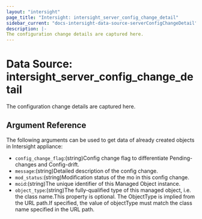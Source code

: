 ```yaml
---
layout: "intersight"
page_title: "Intersight: intersight_server_config_change_detail"
sidebar_current: "docs-intersight-data-source-serverConfigChangeDetail"
description: |-
The configuration change details are captured here.
---
```


# Data Source: intersight_server_config_change_detail
The configuration change details are captured here.
## Argument Reference
The following arguments can be used to get data of already created objects in Intersight appliance:
* `config_change_flag`:(string)Config change flag to differentiate Pending-changes and Config-drift.
* `message`:(string)Detailed description of the config change.
* `mod_status`:(string)Modification status of the mo in this config change.
* `moid`:(string)The unique identifier of this Managed Object instance.
* `object_type`:(string)The fully-qualified type of this managed object, i.e. the class name.This property is optional. The ObjectType is implied from the URL path.If specified, the value of objectType must match the class name specified in the URL path.
